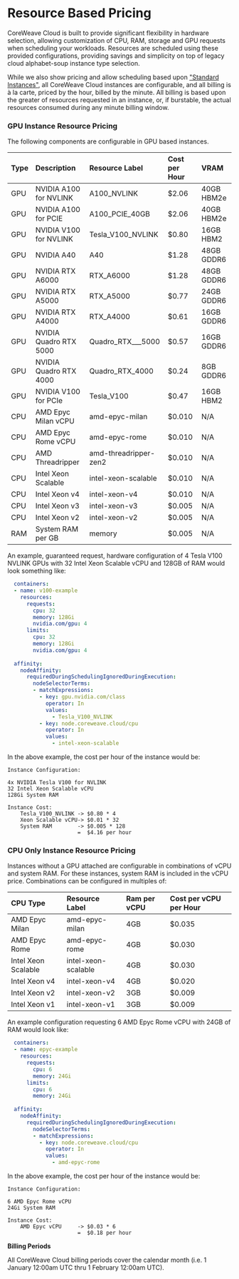 # Resource Based Pricing

CoreWeave Cloud is built to provide significant flexibility in hardware selection, allowing customization of CPU, RAM, storage and GPU requests when scheduling your workloads. Resources are scheduled using these provided configurations, providing savings and simplicity on top of legacy cloud alphabet-soup instance type selection.

While we also show pricing and allow scheduling based upon ["Standard Instances"](https://www.coreweave.com/pricing), all CoreWeave Cloud instances are configurable, and all billing is à la carte, priced by the hour, billed by the minute. All billing is based upon the greater of resources requested in an instance, or, if burstable, the actual resources consumed during any minute billing window.

### GPU Instance Resource Pricing

The following components are configurable in GPU based instances.

| Type | Description | Resource Label | Cost per Hour | VRAM |
| :--- | :--- | :--- | :--- | :--- |
| GPU | NVIDIA A100 for NVLINK | A100\_NVLINK | $2.06 | 40GB HBM2e |
| GPU | NVIDIA A100 for PCIE | A100\_PCIE\_40GB | $2.06 | 40GB HBM2e |
| GPU | NVIDIA V100 for NVLINK | Tesla\_V100\_NVLINK | $0.80 | 16GB HBM2 |
| GPU | NVIDIA A40 | A40 | $1.28 | 48GB GDDR6 |
| GPU | NVIDIA RTX A6000 | RTX\_A6000 | $1.28 | 48GB GDDR6 |
| GPU | NVIDIA RTX A5000 | RTX\_A5000 | $0.77 | 24GB GDDR6 |
| GPU | NVIDIA RTX A4000 | RTX\_A4000 | $0.61 | 16GB GDDR6 |
| GPU | NVIDIA Quadro RTX 5000 | Quadro\_RTX_\__5000 | $0.57 | 16GB GDDR6 |
| GPU | NVIDIA Quadro RTX 4000 | Quadro\_RTX\_4000 | $0.24 | 8GB GDDR6 |
| GPU | NVIDIA V100 for PCIe | Tesla\_V100 | $0.47 | 16GB HBM2 |
| CPU | AMD Epyc Milan vCPU | amd-epyc-milan | $0.010 | N/A |
| CPU | AMD Epyc Rome vCPU | amd-epyc-rome | $0.010 | N/A |
| CPU | AMD Threadripper | amd-threadripper-zen2 | $0.010 | N/A |
| CPU | Intel Xeon Scalable | intel-xeon-scalable | $0.010 | N/A |
| CPU | Intel Xeon v4 | intel-xeon-v4 | $0.010 | N/A |
| CPU | Intel Xeon v3 | intel-xeon-v3 | $0.005 | N/A |
| CPU | Intel Xeon v2 | intel-xeon-v2 | $0.005 | N/A |
| RAM | System RAM per GB | memory | $0.005 | N/A |

An example, guaranteed request, hardware configuration of 4 Tesla V100 NVLINK GPUs with 32 Intel Xeon Scalable vCPU and 128GB of RAM would look something like:

```yaml
  containers:
  - name: v100-example
    resources:
      requests:
        cpu: 32
        memory: 128Gi
        nvidia.com/gpu: 4
      limits:
        cpu: 32
        memory: 128Gi
        nvidia.com/gpu: 4        
        
  affinity:
    nodeAffinity:
      requiredDuringSchedulingIgnoredDuringExecution:
        nodeSelectorTerms:
        - matchExpressions:
          - key: gpu.nvidia.com/class
            operator: In
            values:
              - Tesla_V100_NVLINK
          - key: node.coreweave.cloud/cpu
            operator: In
            values:
              - intel-xeon-scalable    
```

In the above example, the cost per hour of the instance would be:

```text
Instance Configuration:

4x NVIDIA Tesla V100 for NVLINK
32 Intel Xeon Scalable vCPU
128Gi System RAM

Instance Cost:
    Tesla_V100_NVLINK -> $0.80 * 4
    Xeon Scalable vCPU-> $0.01 * 32
    System RAM        -> $0.005 * 128
                      =  $4.16 per hour
```

### CPU Only Instance Resource Pricing

Instances without a GPU attached are configurable in combinations of vCPU and system RAM. For these instances, system RAM is included in the vCPU price. Combinations can be configured in multiples of:

| CPU Type | Resource Label | Ram per vCPU | Cost per vCPU per Hour |
| :--- | :--- | :--- | :--- |
| AMD Epyc Milan | amd-epyc-milan | 4GB | $0.035 |
| AMD Epyc Rome | amd-epyc-rome | 4GB | $0.030 |
| Intel Xeon Scalable | intel-xeon-scalable | 4GB | $0.030 |
| Intel Xeon v4 | intel-xeon-v4 | 4GB | $0.020 |
| Intel Xeon v2 | intel-xeon-v2 | 3GB | $0.009 |
| Intel Xeon v1 | intel-xeon-v1 | 3GB | $0.009 |

An example configuration requesting 6 AMD Epyc Rome vCPU with 24GB of RAM would look like:

```yaml
  containers:
  - name: epyc-example
    resources:
      requests:
        cpu: 6
        memory: 24Gi      
      limits:
        cpu: 6
        memory: 24Gi        
        
  affinity:
    nodeAffinity:
      requiredDuringSchedulingIgnoredDuringExecution:
        nodeSelectorTerms:
        - matchExpressions:
          - key: node.coreweave.cloud/cpu
            operator: In
            values:
              - amd-epyc-rome   
```

In the above example, the cost per hour of the instance would be:

```text
Instance Configuration:

6 AMD Epyc Rome vCPU
24Gi System RAM

Instance Cost:
    AMD Epyc vCPU     -> $0.03 * 6
                      =  $0.18 per hour
```

**Billing Periods**

All CoreWeave Cloud billing periods cover the calendar month \(i.e. 1 January 12:00am UTC thru 1 February 12:00am UTC\).

